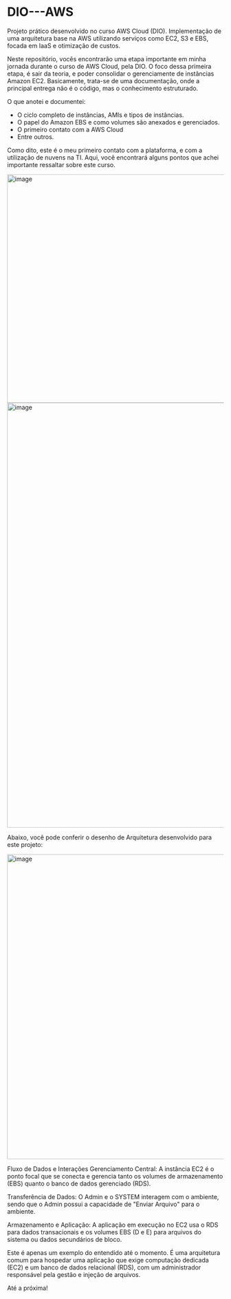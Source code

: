 # DIO---AWS
Projeto prático desenvolvido no curso AWS Cloud (DIO). Implementação de uma arquitetura base na AWS utilizando serviços como EC2, S3 e EBS, focada em IaaS e otimização de custos.

Neste repositório, vocês encontrarão uma etapa importante em minha jornada durante o curso de AWS Cloud, pela DIO. O foco dessa primeira etapa, é sair da teoria, e poder consolidar o gerenciamente de instâncias Amazon EC2. 
Basicamente, trata-se de uma documentação, onde a principal entrega não é o código, mas o conhecimento estruturado. 

O que anotei e documentei:
- O ciclo completo de instâncias, AMIs e tipos de instâncias.
- O papel do Amazon EBS e como volumes são anexados e gerenciados.
- O primeiro contato com a AWS Cloud
- Entre outros.

Como dito, este é o meu primeiro contato com a plataforma, e com a utilização de nuvens na TI. 
Aqui, você encontrará alguns pontos que achei importante ressaltar sobre este curso. 


<img width="1135" height="531" alt="image" src="https://github.com/user-attachments/assets/aaf2715e-0e28-46f8-a391-567043be5ab0" />


<img width="1512" height="988" alt="image" src="https://github.com/user-attachments/assets/4c0e9c54-cfe6-4c74-84c6-38a7c8972857" />



Abaixo, você pode conferir o desenho de Arquitetura desenvolvido para este projeto:


<img width="798" height="709" alt="image" src="https://github.com/user-attachments/assets/138046d0-499c-4aff-9273-e3745c18c2a2" />

Fluxo de Dados e Interações
Gerenciamento Central: A instância EC2 é o ponto focal que se conecta e gerencia tanto os volumes de armazenamento (EBS) quanto o banco de dados gerenciado (RDS).

Transferência de Dados: O Admin e o SYSTEM interagem com o ambiente, sendo que o Admin possui a capacidade de "Enviar Arquivo" para o ambiente.

Armazenamento e Aplicação: A aplicação em execução no EC2 usa o RDS para dados transacionais e os volumes EBS (D e E) para arquivos do sistema ou dados secundários de bloco.

Este é apenas um exemplo do entendido até o momento. 
É uma arquitetura comum para hospedar uma aplicação que exige computação dedicada (EC2) e um banco de dados relacional (RDS), com um administrador responsável pela gestão e injeção de arquivos.


Até a próxima!
